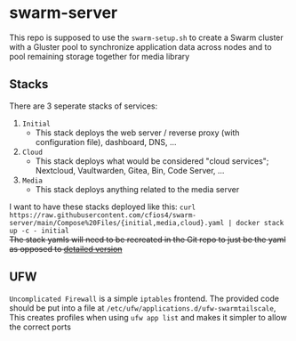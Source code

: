 # swarm-server
This repo is supposed to use the `swarm-setup.sh` to create a Swarm cluster with a Gluster pool to synchronize application data across nodes and to pool remaining storage together for media library

## Stacks

There are 3 seperate stacks of services:
1. `Initial`
    - This stack deploys the web server / reverse proxy (with configuration file), dashboard, DNS, ...
2. `Cloud`
    - This stack deploys what would be considered "cloud services"; Nextcloud, Vaultwarden, Gitea, Bin, Code Server, ...
3. `Media`
    - This stack deploys anything related to the media server

I want to have these stacks deployed like this: `curl https://raw.githubusercontent.com/cfios4/swarm-server/main/Compose%20Files/{initial,media,cloud}.yaml | docker stack up -c - initial` \
~~The stack yamls will need to be recreated in the Git repo to just be the yaml as opposed to [detailed version](https://git.cafio.co/casey/swarm-server/src/commit/0a699d4e96c83b28e40b68bbc9828bb2e1b3d2be/Compose%20File%28s%29.md)~~

## UFW
`Uncomplicated Firewall` is a simple `iptables` frontend. The provided code should be put into a file at `/etc/ufw/applications.d/ufw-swarmtailscale`, This creates profiles when using `ufw app list` and makes it simpler to allow the correct ports
